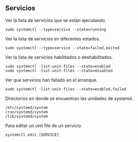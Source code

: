 ## Servicios

Ver la lista de servicios que se están ejecutando.

	sudo systemctl --type=service --state=running

Ver la lista de servicios en diferentes estados.

	sudo systemctl --type=service --state=failed,exited

Ver la lista de servicios habilitados o deshabilitados.

	sudo systemctl -list-unit-files --state=enabled
	sudo systemctl -list-unit-files --state=disabled

Ver que servicios han fallado en el arranque.

	sudo systemctl -list-unit-files --state=enabled,failed

Directorios en donde se encuentran las unidades de systemd.

	/etc/systemd/system
	/run/systemd/system
	/lib/systemd/system

Para editar un unit file de un servicio.

	systemctl edit [SERVICE]
